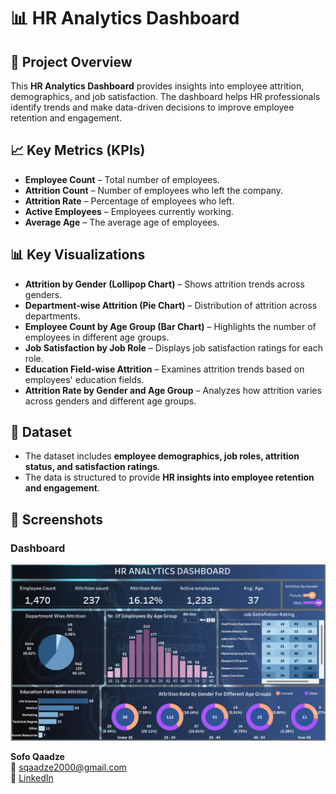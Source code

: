 # 📊 HR Analytics Dashboard  

## 📌 Project Overview  
This **HR Analytics Dashboard** provides insights into employee attrition, demographics, and job satisfaction. The dashboard helps HR professionals identify trends and make data-driven decisions to improve employee retention and engagement.  

## 📈 Key Metrics (KPIs)  
- **Employee Count** – Total number of employees.  
- **Attrition Count** – Number of employees who left the company.  
- **Attrition Rate** – Percentage of employees who left.  
- **Active Employees** – Employees currently working.  
- **Average Age** – The average age of employees.  

## 📊 Key Visualizations  
- **Attrition by Gender (Lollipop Chart)** – Shows attrition trends across genders.  
- **Department-wise Attrition (Pie Chart)** – Distribution of attrition across departments.  
- **Employee Count by Age Group (Bar Chart)** – Highlights the number of employees in different age groups.  
- **Job Satisfaction by Job Role** – Displays job satisfaction ratings for each role.  
- **Education Field-wise Attrition** – Examines attrition trends based on employees' education fields.  
- **Attrition Rate by Gender and Age Group** – Analyzes how attrition varies across genders and different age groups.  

## 📂 Dataset  
- The dataset includes **employee demographics, job roles, attrition status, and satisfaction ratings**.  
- The data is structured to provide **HR insights into employee retention and engagement**.  

## 📸 Screenshots  

### Dashboard  
![Overview](https://github.com/sofoq/HR-Analytics-Project/blob/main/Analytics.png)  





**Sofo Qaadze**  
📧 sqaadze2000@gmail.com  
🔗 [LinkedIn](https://www.linkedin.com/in/sofo-qaadze-ba7895205/)  
